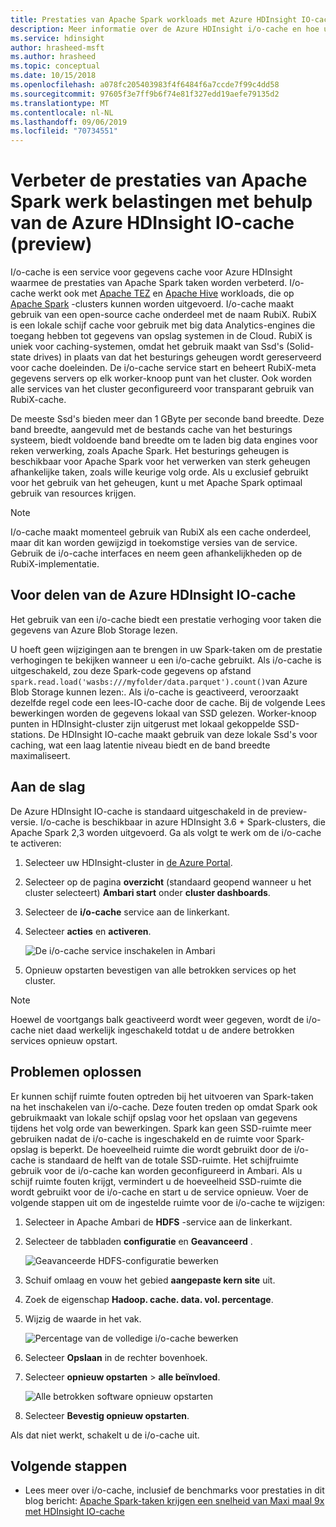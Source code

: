 ```yaml
---
title: Prestaties van Apache Spark workloads met Azure HDInsight IO-cache (preview-versie)
description: Meer informatie over de Azure HDInsight i/o-cache en hoe u deze kunt gebruiken om de prestaties van Apache Spark te verbeteren.
ms.service: hdinsight
author: hrasheed-msft
ms.author: hrasheed
ms.topic: conceptual
ms.date: 10/15/2018
ms.openlocfilehash: a078fc205403983f4f6484f6a7ccde7f99c4dd58
ms.sourcegitcommit: 97605f3e7ff9b6f74e81f327edd19aefe79135d2
ms.translationtype: MT
ms.contentlocale: nl-NL
ms.lasthandoff: 09/06/2019
ms.locfileid: "70734551"
---
```

# <a name="improve-performance-of-apache-spark-workloads-using-azure-hdinsight-io-cache-preview"></a>Verbeter de prestaties van Apache Spark werk belastingen met behulp van de Azure HDInsight IO-cache (preview)

I/o-cache is een service voor gegevens cache voor Azure HDInsight waarmee de prestaties van Apache Spark taken worden verbeterd. I/o-cache werkt ook met [Apache TEZ](https://tez.apache.org/) en [Apache Hive](https://hive.apache.org/) workloads, die op [Apache Spark](https://spark.apache.org/) -clusters kunnen worden uitgevoerd. I/o-cache maakt gebruik van een open-source cache onderdeel met de naam RubiX. RubiX is een lokale schijf cache voor gebruik met big data Analytics-engines die toegang hebben tot gegevens van opslag systemen in de Cloud. RubiX is uniek voor caching-systemen, omdat het gebruik maakt van Ssd's (Solid-state drives) in plaats van dat het besturings geheugen wordt gereserveerd voor cache doeleinden. De i/o-cache service start en beheert RubiX-meta gegevens servers op elk worker-knoop punt van het cluster. Ook worden alle services van het cluster geconfigureerd voor transparant gebruik van RubiX-cache.

De meeste Ssd's bieden meer dan 1 GByte per seconde band breedte. Deze band breedte, aangevuld met de bestands cache van het besturings systeem, biedt voldoende band breedte om te laden big data engines voor reken verwerking, zoals Apache Spark. Het besturings geheugen is beschikbaar voor Apache Spark voor het verwerken van sterk geheugen afhankelijke taken, zoals wille keurige volg orde. Als u exclusief gebruikt voor het gebruik van het geheugen, kunt u met Apache Spark optimaal gebruik van resources krijgen.  

>[!Note]  
>I/o-cache maakt momenteel gebruik van RubiX als een cache onderdeel, maar dit kan worden gewijzigd in toekomstige versies van de service. Gebruik de i/o-cache interfaces en neem geen afhankelijkheden op de RubiX-implementatie.

## <a name="benefits-of-azure-hdinsight-io-cache"></a>Voor delen van de Azure HDInsight IO-cache

Het gebruik van een i/o-cache biedt een prestatie verhoging voor taken die gegevens van Azure Blob Storage lezen.

U hoeft geen wijzigingen aan te brengen in uw Spark-taken om de prestatie verhogingen te bekijken wanneer u een i/o-cache gebruikt. Als i/o-cache is uitgeschakeld, zou deze Spark-code gegevens op afstand `spark.read.load('wasbs:///myfolder/data.parquet').count()`van Azure Blob Storage kunnen lezen:. Als i/o-cache is geactiveerd, veroorzaakt dezelfde regel code een lees-IO-cache door de cache. Bij de volgende Lees bewerkingen worden de gegevens lokaal van SSD gelezen. Worker-knoop punten in HDInsight-cluster zijn uitgerust met lokaal gekoppelde SSD-stations. De HDInsight IO-cache maakt gebruik van deze lokale Ssd's voor caching, wat een laag latentie niveau biedt en de band breedte maximaliseert.

## <a name="getting-started"></a>Aan de slag

De Azure HDInsight IO-cache is standaard uitgeschakeld in de preview-versie. I/o-cache is beschikbaar in azure HDInsight 3.6 + Spark-clusters, die Apache Spark 2,3 worden uitgevoerd.  Ga als volgt te werk om de i/o-cache te activeren:

1. Selecteer uw HDInsight-cluster in [de Azure Portal](https://portal.azure.com).

1. Selecteer op de pagina **overzicht** (standaard geopend wanneer u het cluster selecteert) **Ambari start** onder **cluster dashboards**.

1. Selecteer de **i/o-cache** service aan de linkerkant.

1. Selecteer **acties** en **activeren**.

    ![De i/o-cache service inschakelen in Ambari](./media/apache-spark-improve-performance-iocache/ambariui-enable-iocache.png "De i/o-cache service inschakelen in Ambari")

1. Opnieuw opstarten bevestigen van alle betrokken services op het cluster.

>[!NOTE]  
> Hoewel de voortgangs balk geactiveerd wordt weer gegeven, wordt de i/o-cache niet daad werkelijk ingeschakeld totdat u de andere betrokken services opnieuw opstart.

## <a name="troubleshooting"></a>Problemen oplossen
  
Er kunnen schijf ruimte fouten optreden bij het uitvoeren van Spark-taken na het inschakelen van i/o-cache. Deze fouten treden op omdat Spark ook gebruikmaakt van lokale schijf opslag voor het opslaan van gegevens tijdens het volg orde van bewerkingen. Spark kan geen SSD-ruimte meer gebruiken nadat de i/o-cache is ingeschakeld en de ruimte voor Spark-opslag is beperkt. De hoeveelheid ruimte die wordt gebruikt door de i/o-cache is standaard de helft van de totale SSD-ruimte. Het schijfruimte gebruik voor de i/o-cache kan worden geconfigureerd in Ambari. Als u schijf ruimte fouten krijgt, vermindert u de hoeveelheid SSD-ruimte die wordt gebruikt voor de i/o-cache en start u de service opnieuw. Voer de volgende stappen uit om de ingestelde ruimte voor de i/o-cache te wijzigen:

1. Selecteer in Apache Ambari de **HDFS** -service aan de linkerkant.

1. Selecteer de tabbladen **configuratie** en **Geavanceerd** .

    ![Geavanceerde HDFS-configuratie bewerken](./media/apache-spark-improve-performance-iocache/ambariui-hdfs-service-configs-advanced.png "Geavanceerde HDFS-configuratie bewerken")

1. Schuif omlaag en vouw het gebied **aangepaste kern site** uit.

1. Zoek de eigenschap **Hadoop. cache. data. vol. percentage**.

1. Wijzig de waarde in het vak.

    ![Percentage van de volledige i/o-cache bewerken](./media/apache-spark-improve-performance-iocache/ambariui-cache-data-fullness-percentage-property.png "Percentage van de volledige i/o-cache bewerken")

1. Selecteer **Opslaan** in de rechter bovenhoek.

1. Selecteer **opnieuw opstarten** > **alle beïnvloed**.

    ![Alle betrokken software opnieuw opstarten](./media/apache-spark-improve-performance-iocache/ambariui-restart-all-affected.png "Alle betrokken software opnieuw opstarten")

1. Selecteer **Bevestig opnieuw opstarten**.

Als dat niet werkt, schakelt u de i/o-cache uit.

## <a name="next-steps"></a>Volgende stappen

- Lees meer over i/o-cache, inclusief de benchmarks voor prestaties in dit blog bericht: [Apache Spark-taken krijgen een snelheid van Maxi maal 9x met HDInsight IO-cache](https://azure.microsoft.com/blog/apache-spark-speedup-with-hdinsight-io-cache/)
